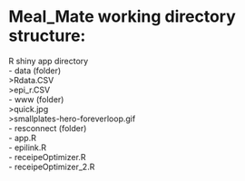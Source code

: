 # Meal_Mate working directory structure:
R shiny app directory <br/>
    - data (folder) <br/>
        >Rdata.CSV <br/>
        >epi_r.CSV <br/>
    - www (folder) <br/>
        >quick.jpg <br/>
        >smallplates-hero-foreverloop.gif <br/>
    - resconnect (folder) <br/>
    - app.R <br/>
    - epilink.R <br/>
    - receipeOptimizer.R <br/>
    - receipeOptimizer_2.R <br/>
    
